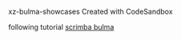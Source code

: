 xz-bulma-showcases
Created with CodeSandbox

following tutorial [scrimba bulma](https://scrimba.com/p/pV5eHk/c3E6PCb)
